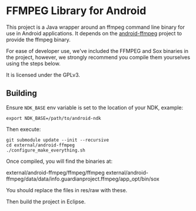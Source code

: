 # FFMPEG Library for Android

This project is a Java wrapper around an ffmpeg command line binary for use in
Android applications.  It depends on the
[android-ffmpeg](https://github.com/guardianproject/android-ffmpeg) project to
provide the ffmpeg binary.

For ease of developer use, we've included the FFMPEG and Sox binaries in the project,
however, we strongly recommend you compile them yourselves using the steps below.

It is licensed under the GPLv3.

## Building

Ensure `NDK_BASE` env variable is set to the location of your NDK, example:

    export NDK_BASE=/path/to/android-ndk

Then execute:

    git submodule update --init --recursive
    cd external/android-ffmpeg
    ./configure_make_everything.sh

Once compiled, you will find the binaries at:

external/android-ffmpeg/ffmpeg/ffmpeg
external/android-ffmpeg/data/data/info.guardianproject.ffmpeg/app_opt/bin/sox

You should replace the files in res/raw with these.

Then build the project in Eclipse.
